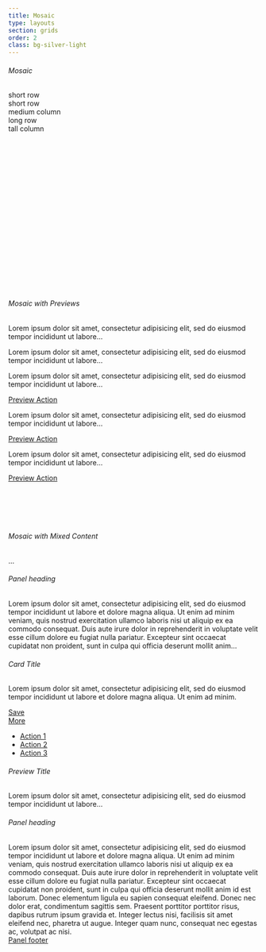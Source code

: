 ```yaml
---
title: Mosaic
type: layouts
section: grids
order: 2
class: bg-silver-light
---
```


<h6>Mosaic</h6>

<div class="mosaic mosaic-buffer" style="height: 400px;">
	<div class="mosaic-row">
		<div class="mosaic-column mosaic-column-2">
			<div class="mosaic-row">
				<div class="mosaic-column">
					<div class="mosaic-item">
						<div class="well">short row</div>
					</div>
					<div class="mosaic-item">
						<div class="well">short row</div>
					</div>
				</div>
				<div class="mosaic-column">
					<div class="mosaic-item">
						<div class="well">medium column</div>
					</div>
				</div>
			</div>
			<div class="mosaic-row">
				<div class="mosaic-item">
					<div class="well">long row</div>
				</div>
			</div>
		</div>
		<div class="mosaic-column">
			<div class="mosaic-item">
				<div class="well">tall column</div>
			</div>
		</div>
	</div>
</div>

<h6>Mosaic with Previews</h6>

<div class="mosaic mosaic-buffer" style="min-height: 400px;">
	<div class="mosaic-row">
		<div class="mosaic-column mosaic-column-2">
			<div class="mosaic-row">
				<div class="mosaic-column">
					<div class="mosaic-item">
						<div class="preview preview-vertical preview-link">
							<div class="preview-body">
								<div class="preview-text">
									<p>Lorem ipsum dolor sit amet, consectetur adipisicing elit, sed do eiusmod tempor incididunt ut labore...</p>
								</div>
							</div>
						</div>
					</div>
					<div class="mosaic-item">
						<div class="preview preview-vertical preview-link">
							<div class="preview-header preview-header-grow bg-silver"></div>
							<div class="preview-body">
								<div class="preview-text">
									<p>Lorem ipsum dolor sit amet, consectetur adipisicing elit, sed do eiusmod tempor incididunt ut labore...</p>
								</div>
							</div>
						</div>
					</div>
				</div>
				<div class="mosaic-column">
					<div class="mosaic-item">
						<div class="preview preview-vertical preview-link">
							<div class="preview-header preview-header-grow bg-silver"></div>
							<div class="preview-body">
								<div class="preview-text">
									<p>Lorem ipsum dolor sit amet, consectetur adipisicing elit, sed do eiusmod tempor incididunt ut labore...</p>
								</div>
								<div class="preview-footer">
									<a href="#">Preview Action</a>
								</div>
							</div>
						</div>
					</div>
				</div>
			</div>
			<div class="mosaic-row">
				<div class="mosaic-item">
					<div class="preview preview-vertical preview-link">
						<div class="preview-header preview-header-grow bg-silver"></div>
						<div class="preview-body">
							<div class="preview-text">
								<p>Lorem ipsum dolor sit amet, consectetur adipisicing elit, sed do eiusmod tempor incididunt ut labore...</p>
							</div>
							<div class="preview-footer">
								<a href="#">Preview Action</a>
							</div>
						</div>
					</div>
				</div>
			</div>
		</div>
		<div class="mosaic-column">
			<div class="mosaic-item">
				<div class="preview preview-vertical preview-link">
					<div class="preview-header preview-header-grow bg-silver"></div>
					<div class="preview-body">
						<div class="preview-text">
							<p>Lorem ipsum dolor sit amet, consectetur adipisicing elit, sed do eiusmod tempor incididunt ut labore...</p>
						</div>
						<div class="preview-footer">
							<a href="#">Preview Action</a>
						</div>
					</div>
				</div>
			</div>
		</div>
	</div>
</div>


<h6>Mosaic with Mixed Content</h6>

<div class="mosaic mosaic-buffer">
	<div class="mosaic-row">
		<div class="mosaic-column mosaic-column-2">
			<div class="mosaic-row">
				<div class="mosaic-column">
					<div class="mosaic-item">
						<div class="well">...</div>
					</div>
					<div class="mosaic-item">
						<div class="panel panel-default">
							<div class="panel-heading"><h6>Panel heading</h6></div>
							<div class="panel-body">
								<div class="panel-fill panel-flush-top panel-flush-bottom text-light">Lorem ipsum dolor sit amet, consectetur adipisicing elit, sed do eiusmod tempor incididunt ut labore et dolore magna aliqua. Ut enim ad minim veniam, quis nostrud exercitation ullamco laboris nisi ut aliquip ex ea commodo consequat. Duis aute irure dolor in reprehenderit in voluptate velit esse cillum dolore eu fugiat nulla pariatur. Excepteur sint occaecat cupidatat non proident, sunt in culpa qui officia deserunt mollit anim...</div>
							</div>
						</div>
					</div>
				</div>
				<div class="mosaic-column">
					<div class="mosaic-item">
						<div class="card">
							<div class="card-header">
								<h6>Card Title</h6>
							</div>
							<div class="card-body card-flush-top">
								<p class="text-light">Lorem ipsum dolor sit amet, consectetur adipisicing elit, sed do eiusmod tempor incididunt ut labore et dolore magna aliqua. Ut enim ad minim.</p>
							</div>
							<div class="card-footer card-toolbar">
								<div class="card-control">
									<a href="#" class="btn btn-primary card-action">Save</a>
								</div>
								<div class="card-control dropdown">
									<a href="#" class="btn btn-default" data-toggle="dropdown">More <span class="caret"></span></a>
									<ul class="dropdown-menu">
										<li><a href="#">Action 1</a></li>
										<li><a href="#">Action 2</a></li>
										<li><a href="#">Action 3</a></li>
									</ul>
								</div>
							</div>
						</div>
					</div>
				</div>
			</div>
			<div class="mosaic-row">
				<div class="mosaic-item">
					<div class="preview">
						<div class="preview-header bg-silver"></div>
						<div class="preview-body">
							<div class="preview-text">
								<h6>Preview Title</h6>
								<p class="text-light">Lorem ipsum dolor sit amet, consectetur adipisicing elit, sed do eiusmod tempor incididunt ut labore...</p>
							</div>
						</div>
					</div>
				</div>
			</div>
		</div>
		<div class="mosaic-column">
			<div class="mosaic-item">
				<div class="panel panel-default">
					<div class="panel-heading"><h6>Panel heading</h6></div>
					<div class="panel-body">
						<div class="panel-fill panel-flush-top text-light">Lorem ipsum dolor sit amet, consectetur adipisicing elit, sed do eiusmod tempor incididunt ut labore et dolore magna aliqua. Ut enim ad minim veniam, quis nostrud exercitation ullamco laboris nisi ut aliquip ex ea commodo consequat. Duis aute irure dolor in reprehenderit in voluptate velit esse cillum dolore eu fugiat nulla pariatur. Excepteur sint occaecat cupidatat non proident, sunt in culpa qui officia deserunt mollit anim id est laborum. Donec elementum ligula eu sapien consequat eleifend. Donec nec dolor erat, condimentum sagittis sem. Praesent porttitor porttitor risus, dapibus rutrum ipsum gravida et. Integer lectus nisi, facilisis sit amet eleifend nec, pharetra ut augue. Integer quam nunc, consequat nec egestas ac, volutpat ac nisi. </div>
					</div>
					<div class="panel-footer"><a href="#">Panel footer</a></div>
				</div>
			</div>
		</div>
	</div>
</div>

